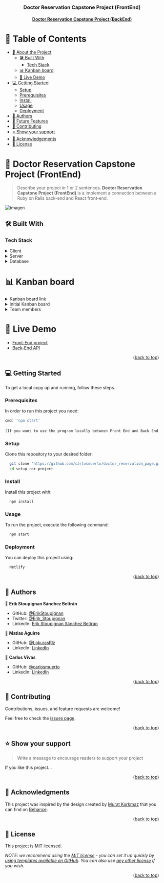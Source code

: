 <a name="readme-top"></a>

<div align="center">
  <h3><b>Doctor Reservation Capstone Project (FrontEnd)</b></h3>
  <h4>
   <a href="https://github.com/carlosmuerto/doctor_reservation_api">
    Doctor Reservation Capstone Project (BackEnd)
   </a>
  </h4>
  
</div>

# 📗 Table of Contents

- [📖 About the Project](#about-project)
  - [🛠 Built With](#built-with)
    - [Tech Stack](#tech-stack)
  - [📊 Kanban board](#live-demo)
  - [🚀 Live Demo](#live-demo)
- [💻 Getting Started](#getting-started)
  - [Setup](#setup)
  - [Prerequisites](#prerequisites)
  - [Install](#install)
  - [Usage](#usage)
  - [Deployment](#deployment)
- [👥 Authors](#authors)
- [🔭 Future Features](#future-features)
- [🤝 Contributing](#contributing)
- [⭐️ Show your support](#support)
- [🙏 Acknowledgements](#acknowledgements)
- [📝 License](#license)

<!-- PROJECT DESCRIPTION -->

# 📖 Doctor Reservation Capstone Project (FrontEnd) <a name="about-project"></a>

> Describe your project in 1 or 2 sentences.
**Doctor Reservation Capstone Project (FrontEnd)** is a Implement a connection between a Ruby on Rails back-end and React front-end.

![imagen](https://user-images.githubusercontent.com/34493013/215590770-d6ad296e-6c38-483b-a6d3-5c018b116ce0.png)


## 🛠 Built With <a name="built-with"></a>

### Tech Stack <a name="tech-stack"></a>

<details>
  <summary>Client</summary>
  <ul>
    <li><a href="https://react-redux.js.org/">React Redux</a></li>
  </ul>
</details>

<details>
  <summary>Server</summary>
  <ul>
    <li><a href="https://expressjs.com/">React</a></li>
  </ul>
</details>

<details>
<summary>Database</summary>
  <ul>
    <li><a href="https://www.postgresql.org/">API/PostgreSQL</a></li>
  </ul>
</details>

<!-- KANBAN BOARD -->

# 📊 Kanban board <a name="kanban-board"></a>

<details>
  <summary>Kanban board link</summary>
  <ul>
    <li><a href="https://github.com/users/carlosmuerto/projects/9/views/1">Project</a></li>
  </ul>
</details>

<details>
  <summary>Initial Kanban board</summary>
  <div>
  <img src="./KanbanboardPhotos/Kanban_board_1.png" alt="Kanban_board_1" width="100%"  height="auto" />
  <img src="./KanbanboardPhotos/Kanban_board_2.png" alt="Kanban_board_1" width="100%"  height="auto" />
  </div>
</details>

<details>
  <summary>Team members</summary>
    
  <ul>
    <li><p>Total: 3 members<p></li>
  </ul>

  <summary>Names:</summary>
  <ol>
    <li>Erik Stoupignan Sánchez Beltrán</li>
    <li>Carlos Vivas</li>
    <li>Matias Aguirre</li>
  </ol>
</details>
<!-- LIVE DEMO -->

# 🚀 Live Demo <a name="live-demo"></a>

- [Front-End project](https://stately-sunflower-3e9b13.netlify.app/)
- [Back-End API](https://doctor-reservation-api-k121.onrender.com)


<p align="right">(<a href="#readme-top">back to top</a>)</p>

<!-- GETTING STARTED -->

## 💻 Getting Started <a name="getting-started"></a>

<!-- > Describe how a new developer could make use of your project. -->

To get a local copy up and running, follow these steps.

### Prerequisites

In order to run this project you need: 
 
 ```sh
 cmd: 'npm start'

 (If you want to use the program locally between Front End and Back End, you have to change the URL in: './src/redux/URL_API.js'. There you will find a variable called < BASEURL >, just change it.)
```

### Setup

Clone this repository to your desired folder:

```sh
  git clone 'https://github.com/carlosmuerto/doctor_reservation_page.git'
  cd setup-ror-project
```


### Install

Install this project with:

```sh
  npm install
```

### Usage

To run the project, execute the following command:


```sh
  npm start
```

### Deployment

You can deploy this project using:

```sh
  Netlify
```


<p align="right">(<a href="#readme-top">back to top</a>)</p>

<!-- AUTHORS -->

## 👥 Authors 
<a name="authors"></a>

👤 **Erik Stoupignan Sánchez Beltrán**

- GitHub: [@ErikStoupignan](https://github.com/ErikStoupignan)
- Twitter: [@Erik_Stoupignan](https://twitter.com/Erik_Stoupignan)
- LinkedIn: [Erik Stoupignan Sánchez Beltrán](https://www.linkedin.com/in/erik-sanchez-beltran/)

👤 **Matias Aguirre**

- GitHub: [@LokurasRlz](https://github.com/LokurasRlz)
- LinkedIn: [LinkedIn](https://www.linkedin.com/in/matiaguirre/)

👤 **Carlos Vivas**

- GitHub: [@carlosmuerto](https://github.com/carlosmuerto)
- LinkedIn: [LinkedIn](https://www.linkedin.com/in/carlos-vivas-818ab831/)

<p align="right">(<a href="#readme-top">back to top</a>)</p>

<!-- CONTRIBUTING -->

## 🤝 Contributing <a name="contributing"></a>

Contributions, issues, and feature requests are welcome!

Feel free to check the [issues page](../../issues/).

<p align="right">(<a href="#readme-top">back to top</a>)</p>

<!-- SUPPORT -->

## ⭐️ Show your support <a name="support"></a>

> Write a message to encourage readers to support your project

If you like this project...

<p align="right">(<a href="#readme-top">back to top</a>)</p>

<!-- ACKNOWLEDGEMENTS -->

## 🙏 Acknowledgments <a name="acknowledgements"></a>

This project was inspired by the design created by [Murat Korkmaz](https://www.behance.net/muratk) that you can find on [Behance](https://www.behance.net/gallery/26425031/Vespa-Responsive-Redesign).



<p align="right">(<a href="#readme-top">back to top</a>)</p>

## 📝 License <a name="license"></a>

This project is [MIT](./LICENSE) licensed.

_NOTE: we recommend using the [MIT license](https://choosealicense.com/licenses/mit/) - you can set it up quickly by [using templates available on GitHub](https://docs.github.com/en/communities/setting-up-your-project-for-healthy-contributions/adding-a-license-to-a-repository). You can also use [any other license](https://choosealicense.com/licenses/) if you wish._

<p align="right">(<a href="#readme-top">back to top</a>)</p>
